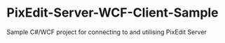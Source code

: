 # PixEdit-Server-WCF-Client-Sample
Sample C#/WCF project for connecting to and utilising PixEdit Server
